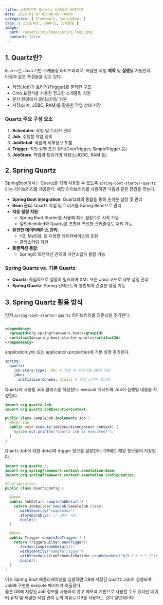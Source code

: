 ```yaml
---
title: 스프링부트 Quartz 스케줄링 활용하기
date: 2025-01-07 00:00:00 +0900
categories: [ Framework, SpringBoot ]
tags: [ 스프링부트, QUARTZ, 스케줄링 ]
image:
  path: /assets/img/logo/spring_logo.png
  content: false
---
```


## 1. Quartz란?

`Quartz`는 Java 기반 스케줄링 라이브러리로, 복잡한 작업 **예약** 및 **실행**을 지원한다.  
다음과 같은 특징들을 갖고 있다.

- 작업(Job)과 트리거(Trigger)를 분리한 구조
- Cron 표현식을 사용한 정교한 스케줄링 지원
- 분산 환경에서 클러스터링 지원
- 저장소(예: JDBC, RAM)를 활용한 작업 상태 저장

### Quartz 주요 구성 요소

1. **Scheduler**: 작업 및 트리거 관리
2. **Job**: 수행할 작업 정의
3. **JobDetail**: 작업의 세부정보 포함
4. **Trigger**: 작업 실행 조건 정의(CronTrigger, SimpleTrigger 등)
5. **JobStore**: 작업과 트리거의 저장소(JDBC, RAM 등)

## 2. Spring Quartz

SpringBoot에서는 Quartz를 쉽게 사용할 수 있도록 `spring-boot-starter-quartz`라는 라이브러리를 제공한다.
해당 라이브러리를 사용하면 다음과 같은 장점을 갖는다.

- **Spring Boot Integration**: Quartz와의 통합을 통해 손쉬운 설정 및 관리
- **Bean 관리**: Quartz 작업 및 트리거를 Spring Bean으로 관리
- **자동 설정 지원**:
  - Spring Boot Starter를 사용해 최소 설정으로 시작 가능
  - @Scheduled와 Quartz를 조합해 복잡한 스케줄링도 처리 가능
- **유연한 데이터베이스 관리**:
  - H2, MySQL 등 다양한 데이터베이스와 호환
  - 클러스터링 지원
- **트랜잭션 통합**:
  - Spring의 트랜잭션 관리와 자연스럽게 통합 가능

### Spring Quartz vs. 기본 Quartz

- **Quartz**: 독립적으로 설정이 필요하며 XML 또는 Java 코드로 세부 설정 관리
- **Spring Quartz**: Spring 컨텍스트와 통합되어 간결한 설정 가능

## 3. Spring Quartz 활용 방식

먼저 `spring-boot-starter-quartz` 라이브러리를 의존성을 추가한다.

```xml

<dependency>
  <groupId>org.springframework.boot</groupId>
  <artifactId>spring-boot-starter-quartz</artifactId>
</dependency>
```

application.yml 또는 application.properties에 기본 설정 추가한다.

```yaml
spring:
  quartz:
    job-store-type: jdbc # 작업 및 트리거를 DB에 저장
    jdbc:
      initialize-schema: always # 항상 스키마 초기화
```

Quartz에 사용될 Job 클래스를 작성한다. execute 메서드에 Job이 실행될 내용을 작성한다.

```java
import org.quartz.Job;
import org.quartz.JobExecutionContext;

public class SampleJob implements Job {
  @Override
  public void execute(JobExecutionContext context) {
    System.out.println("Quartz Job is executed!");
  }
}
```

Quartz Job에 대한 detail과 trigger 정보를 설정한다. DB에도 해당 정보들이 저장된다.

```java
import org.quartz.*;
import org.springframework.context.annotation.Bean;
import org.springframework.context.annotation.Configuration;

@Configuration
public class QuartzConfig {

  @Bean
  public JobDetail sampleJobDetail() {
    return JobBuilder.newJob(SampleJob.class)
      .withIdentity("sampleJob")
      .storeDurably() // DB에 저장
      .build();
  }

  @Bean
  public Trigger sampleJobTrigger() {
    return TriggerBuilder.newTrigger()
      .forJob(sampleJobDetail())
      .withIdentity("sampleTrigger")
      .withSchedule(CronScheduleBuilder.cronSchedule("0/5 * * * * ?")) // 5초 간격
      .build();
  }
}
```

이후 Spring Boot 애플리케이션을 실행하면 DB에 저장된 Quartz Job이 실행되며, Job에 구현한 execute 메서드가 호출된다.  
물론 DB에 저장된 Job 정보를 사용하지 않고 메모리 기반으로 사용할 수도 있지만 데이터 유지 및 세밀한 작업 관리 등의 이유로 DB를 사용하는 것이 일반적이다.




